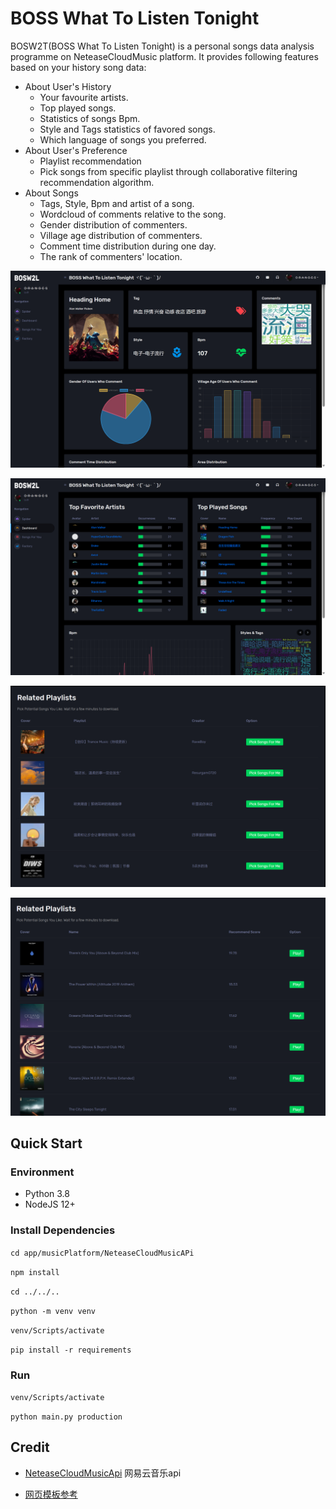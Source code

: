 # BOSS What To Listen Tonight

BOSW2T(BOSS What To Listen Tonight) is a personal songs data analysis programme on NeteaseCloudMusic platform. It provides following features based on your history song data:

- About User's History
  - Your favourite artists.
  - Top played songs.
  - Statistics of songs Bpm.
  - Style and Tags statistics of favored songs.
  - Which language of songs you preferred.
- About User's Preference
  - Playlist recommendation
  - Pick songs from specific playlist through collaborative filtering recommendation algorithm.
- About Songs
  - Tags, Style, Bpm and artist of a song.
  - Wordcloud of comments relative to the song.
  - Gender distribution of commenters.
  - Village age distribution of commenters.
  - Comment time distribution during one day.
  - The rank of commenters' location.

![img_1.png](asset/img_1.png)

![img.png](asset/img3.png)

![img.png](asset/img.png)

![img.png](asset/img2.png)

## Quick Start

### Environment

- Python 3.8
- NodeJS 12+

### Install Dependencies

`cd app/musicPlatform/NeteaseCloudMusicAPi`

`npm install`

`cd ../../..`

`python -m venv venv`

`venv/Scripts/activate`

`pip install -r requirements`

### Run

`venv/Scripts/activate`

`python main.py production`

## Credit

- [NeteaseCloudMusicApi](https://github.com/Binaryify/NeteaseCloudMusicApi) 网易云音乐api

- [网页模板参考](https://sc.chinaz.com/moban/220905178720.htm#down)